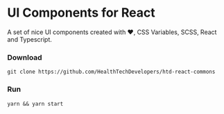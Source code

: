 # UI Components for React
A set of nice UI components created with ❤️, CSS Variables, SCSS, React and Typescript.

### Download
```git clone https://github.com/HealthTechDevelopers/htd-react-commons```

### Run
```yarn && yarn start```
